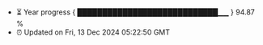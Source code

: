 - ⏳ Year progress { ████████████████████████████▁▁ } 94.87 %
- ⏰ Updated on Fri, 13 Dec 2024 05:22:50 GMT

